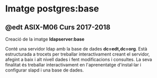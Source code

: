 # Imatge postgres:base
## @edt ASIX-M06 Curs 2017-2018

Creació de la imatge **ldapserver:base**

Conté una servidor ldap amb la base de dades **dc=edt,dc=org**. Està estructurada a trocets per treballar interactivament creant el servidor, afegint a baix i alt nivell dades i fent modificacions i consultes. La seva finalitat és treballar interactivament en l'aprenentatge d'instal·lar i configurar slapd i una base de dades.


